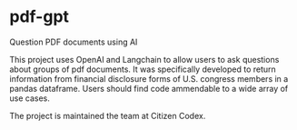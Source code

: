 # pdf-gpt
Question PDF documents using AI

This project uses OpenAI and Langchain to allow users to ask questions about groups of pdf documents. It was specifically developed to return information from financial disclosure forms of U.S. congress members in a pandas dataframe. Users should find code ammendable to a wide array of use cases. 

The project is maintained the team at Citizen Codex. 
